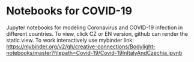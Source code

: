 # Notebooks for COVID-19

Jupyter notebooks for modeling Coronavirus and COVID-19 infection in different countries.
To view, click CZ or EN version, github can render the static view.
To work interactively use mybinder link:
https://mybinder.org/v2/gh/creative-connections/Bodylight-notebooks/master?filepath=Covid-19/Covid-19InItalyAndCzechia.ipynb
